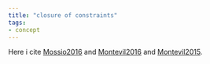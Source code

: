 ```yaml
---
title: "closure of constraints"
tags:
- concept
---
```


Here i cite [Mossio2016](bibliography/Mossio2016.md) and [Montevil2016](bibliography/Montevil2016.md) and [Montevil2015](bibliography/Montevil2015.md). 